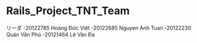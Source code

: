 # Rails_Project_TNT_Team

リーダ
-20122785 Hoàng Đức Việt
-20122685 Nguyen Anh Tuan
-20122230 Quán Văn Phú
-20121464 Lê Văn Đa
